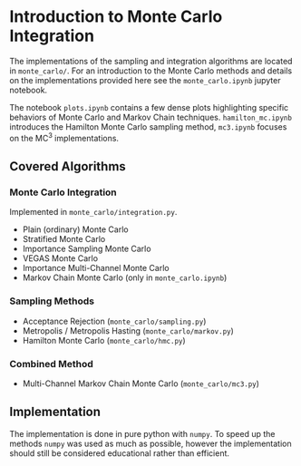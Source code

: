 # Introduction to Monte Carlo Integration

The implementations of the sampling and integration algorithms are
located in `monte_carlo/`. For an introduction to the Monte Carlo
methods and details on the implementations provided here see the
`monte_carlo.ipynb` jupyter notebook.

The notebook `plots.ipynb` contains a few dense plots highlighting
specific behaviors of Monte Carlo and Markov Chain techniques.
`hamilton_mc.ipynb` introduces the Hamilton Monte Carlo sampling method,
`mc3.ipynb` focuses on the MC<sup>3</sup> implementations. 

## Covered Algorithms

### Monte Carlo Integration
Implemented in `monte_carlo/integration.py`.
- Plain (ordinary) Monte Carlo
- Stratified Monte Carlo
- Importance Sampling Monte Carlo
- VEGAS Monte Carlo
- Importance Multi-Channel Monte Carlo
- Markov Chain Monte Carlo (only in `monte_carlo.ipynb`)

### Sampling Methods
- Acceptance Rejection (`monte_carlo/sampling.py`)
- Metropolis / Metropolis Hasting (`monte_carlo/markov.py`)
- Hamilton Monte Carlo (`monte_carlo/hmc.py`)

### Combined Method
-  Multi-Channel Markov Chain Monte Carlo (`monte_carlo/mc3.py`)

## Implementation
The implementation is done in pure python with `numpy`.
To speed up the methods `numpy` was used as much as possible, however
the implementation should still be considered educational rather than
efficient.

